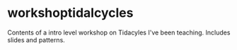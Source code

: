 # workshoptidalcycles
Contents of a intro level workshop on Tidacyles I've been teaching. Includes slides and patterns.
